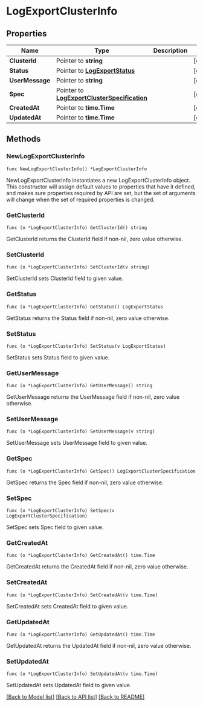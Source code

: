 # LogExportClusterInfo

## Properties

Name | Type | Description | Notes
------------ | ------------- | ------------- | -------------
**ClusterId** | Pointer to **string** |  | [optional] 
**Status** | Pointer to [**LogExportStatus**](LogExportStatus.md) |  | [optional] 
**UserMessage** | Pointer to **string** |  | [optional] 
**Spec** | Pointer to [**LogExportClusterSpecification**](LogExportClusterSpecification.md) |  | [optional] 
**CreatedAt** | Pointer to **time.Time** |  | [optional] 
**UpdatedAt** | Pointer to **time.Time** |  | [optional] 

## Methods

### NewLogExportClusterInfo

`func NewLogExportClusterInfo() *LogExportClusterInfo`

NewLogExportClusterInfo instantiates a new LogExportClusterInfo object.
This constructor will assign default values to properties that have it defined,
and makes sure properties required by API are set, but the set of arguments
will change when the set of required properties is changed.

### GetClusterId

`func (o *LogExportClusterInfo) GetClusterId() string`

GetClusterId returns the ClusterId field if non-nil, zero value otherwise.

### SetClusterId

`func (o *LogExportClusterInfo) SetClusterId(v string)`

SetClusterId sets ClusterId field to given value.

### GetStatus

`func (o *LogExportClusterInfo) GetStatus() LogExportStatus`

GetStatus returns the Status field if non-nil, zero value otherwise.

### SetStatus

`func (o *LogExportClusterInfo) SetStatus(v LogExportStatus)`

SetStatus sets Status field to given value.

### GetUserMessage

`func (o *LogExportClusterInfo) GetUserMessage() string`

GetUserMessage returns the UserMessage field if non-nil, zero value otherwise.

### SetUserMessage

`func (o *LogExportClusterInfo) SetUserMessage(v string)`

SetUserMessage sets UserMessage field to given value.

### GetSpec

`func (o *LogExportClusterInfo) GetSpec() LogExportClusterSpecification`

GetSpec returns the Spec field if non-nil, zero value otherwise.

### SetSpec

`func (o *LogExportClusterInfo) SetSpec(v LogExportClusterSpecification)`

SetSpec sets Spec field to given value.

### GetCreatedAt

`func (o *LogExportClusterInfo) GetCreatedAt() time.Time`

GetCreatedAt returns the CreatedAt field if non-nil, zero value otherwise.

### SetCreatedAt

`func (o *LogExportClusterInfo) SetCreatedAt(v time.Time)`

SetCreatedAt sets CreatedAt field to given value.

### GetUpdatedAt

`func (o *LogExportClusterInfo) GetUpdatedAt() time.Time`

GetUpdatedAt returns the UpdatedAt field if non-nil, zero value otherwise.

### SetUpdatedAt

`func (o *LogExportClusterInfo) SetUpdatedAt(v time.Time)`

SetUpdatedAt sets UpdatedAt field to given value.


[[Back to Model list]](../README.md#documentation-for-models) [[Back to API list]](../README.md#documentation-for-api-endpoints) [[Back to README]](../README.md)


